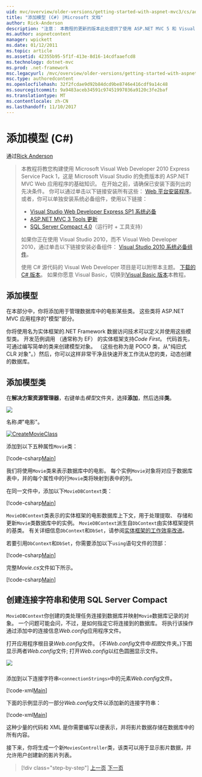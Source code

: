 ```yaml
---
uid: mvc/overview/older-versions/getting-started-with-aspnet-mvc3/cs/adding-a-model
title: "添加模型 (C#) |Microsoft 文档"
author: Rick-Anderson
description: "注意： 本教程的更新的版本此处提供了使用 ASP.NET MVC 5 和 Visual Studio 2013。 它是更安全，请按照和演示要简单得多..."
ms.author: aspnetcontent
manager: wpickett
ms.date: 01/12/2011
ms.topic: article
ms.assetid: 42355b95-5f1f-413e-8d16-14cdfaaefcd8
ms.technology: dotnet-mvc
ms.prod: .net-framework
msc.legacyurl: /mvc/overview/older-versions/getting-started-with-aspnet-mvc3/cs/adding-a-model
msc.type: authoredcontent
ms.openlocfilehash: 32f2fcdae9d92b84dcd9be8746e416cdf9a14c48
ms.sourcegitcommit: 9a9483aceb34591c97451997036a9120c3fe2baf
ms.translationtype: MT
ms.contentlocale: zh-CN
ms.lasthandoff: 11/10/2017
---
```

<a name="adding-a-model-c"></a>添加模型 (C#)
====================
通过[Rick Anderson](https://github.com/Rick-Anderson)

> 本教程将教您构建使用 Microsoft Visual Web Developer 2010 Express Service Pack 1，这是 Microsoft Visual Studio 的免费版本的 ASP.NET MVC Web 应用程序的基础知识。 在开始之前，请确保已安装下面列出的先决条件。 你可以通过单击以下链接安装所有这些： [Web 平台安装程序](https://www.microsoft.com/web/gallery/install.aspx?appid=VWD2010SP1Pack)。 或者，你可以单独安装系统必备组件，使用以下链接：
> 
> - [Visual Studio Web Developer Express SP1 系统必备](https://www.microsoft.com/web/gallery/install.aspx?appid=VWD2010SP1Pack)
> - [ASP.NET MVC 3 Tools 更新](https://www.microsoft.com/web/gallery/install.aspx?appsxml=&amp;appid=MVC3)
> - [SQL Server Compact 4.0](https://www.microsoft.com/web/gallery/install.aspx?appid=SQLCE;SQLCEVSTools_4_0)（运行时 + 工具支持）
> 
> 如果你正在使用 Visual Studio 2010，而不 Visual Web Developer 2010，通过单击以下链接安装必备组件： [Visual Studio 2010 系统必备组件](https://www.microsoft.com/web/gallery/install.aspx?appsxml=&amp;appid=VS2010SP1Pack)。
> 
> 使用 C# 源代码的 Visual Web Developer 项目是可以附带本主题。 [下载的 C# 版本](https://code.msdn.microsoft.com/Introduction-to-MVC-3-10d1b098)。 如果你愿意 Visual Basic，切换到[Visual Basic 版本](../vb/adding-a-model.md)本教程。


## <a name="adding-a-model"></a>添加模型

在本部分中，你将添加用于管理数据库中的电影某些类。 这些类将 ASP.NET MVC 应用程序的"模型"部分。

你将使用名为实体框架的.NET Framework 数据访问技术可以定义并使用这些模型类。 开发范例调用 （通常称为 EF） 的实体框架支持*Code First*。 代码首先，可通过编写简单的类来创建模型对象。 （这些也称为是 POCO 类，从"纯旧式 CLR 对象"。）然后，你可以这样非常干净且快速开发工作流从您的类，动态创建的数据库。

## <a name="adding-model-classes"></a>添加模型类

在**解决方案资源管理器**，右键单击*模型*文件夹，选择**添加**，然后选择**类**。

![](adding-a-model/_static/image1.png)

名称*类*"电影"。

[![CreateMovieClass](adding-a-model/_static/image3.png)](adding-a-model/_static/image2.png)

添加到以下五种属性`Movie`类：

[!code-csharp[Main](adding-a-model/samples/sample1.cs)]

我们将使用`Movie`类来表示数据库中的电影。 每个实例`Movie`对象将对应于数据库表中，并的每个属性中的行`Movie`类将映射到表中的列。

在同一文件中，添加以下`MovieDBContext`类：

[!code-csharp[Main](adding-a-model/samples/sample2.cs)]

`MovieDBContext`类表示的实体框架的电影数据库上下文，用于处理提取、 存储和更新`Movie`类数据库中的实例。 `MovieDBContext`派生自`DbContext`由实体框架提供的基类。 有关详细信息`DbContext`和`DbSet`，请参阅[实体框架的工作效率改进](https://blogs.msdn.com/b/efdesign/archive/2010/06/21/productivity-improvements-for-the-entity-framework.aspx?wa=wsignin1.0)。

若要引用`DbContext`和`DbSet`，你需要添加以下`using`语句文件的顶部：

[!code-csharp[Main](adding-a-model/samples/sample3.cs)]

完整*Movie.cs*文件如下所示。

[!code-csharp[Main](adding-a-model/samples/sample4.cs)]

## <a name="creating-a-connection-string-and-working-with-sql-server-compact"></a>创建连接字符串和使用 SQL Server Compact

`MovieDBContext`你创建的类处理任务连接到数据库并映射`Movie`数据库记录的对象。 一个问题可能会问，不过，是如何指定它将连接到的数据库。 将执行该操作通过添加中的连接信息*Web.config*应用程序文件。

打开应用程序根目录*Web.config*文件。 (不*Web.config*文件中*视图*文件夹。)下图显示两者*Web.config*文件; 打开*Web.config*以红色圆圈显示文件。

![](adding-a-model/_static/image4.png)

### 

添加到以下连接字符串`<connectionStrings>`中的元素*Web.config*文件。

[!code-xml[Main](adding-a-model/samples/sample5.xml)]

下面的示例显示的一部分*Web.config*文件以添加新的连接字符串：

[!code-xml[Main](adding-a-model/samples/sample6.xml)]

这种少量的代码和 XML 是你需要编写以便表示，并将影片数据存储在数据库中的所有内容。

接下来，你将生成一个新`MoviesController`类，该类可以用于显示影片数据，并允许用户创建新的影片列表。

>[!div class="step-by-step"]
[上一页](adding-a-view.md)
[下一页](accessing-your-models-data-from-a-controller.md)
